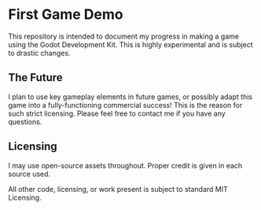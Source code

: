 # First Game Demo

This repository is intended to document my progress in making a game using the Godot Development Kit. This is highly experimental and is subject to drastic changes. 

## The Future

I plan to use key gameplay elements in future games, or possibly adapt this game into a fully-functioning commercial success! This is the reason for such strict licensing. Please feel free to contact me if you have any questions.

## Licensing

I may use open-source assets throughout. Proper credit is given in each source used.

All other code, licensing, or work present is subject to standard MIT Licensing.